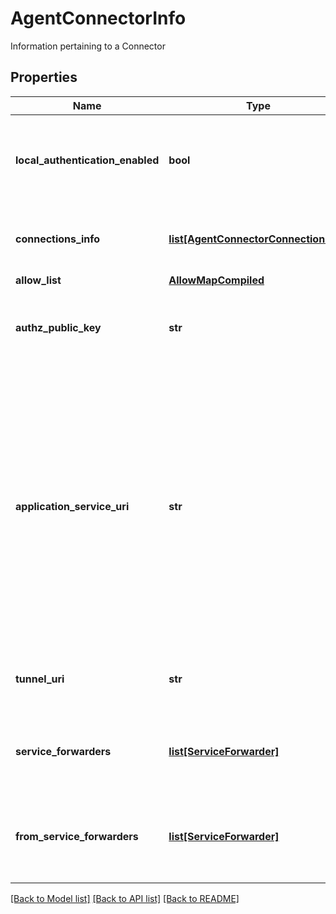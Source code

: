 # AgentConnectorInfo

Information pertaining to a Connector
## Properties
Name | Type | Description | Notes
------------ | ------------- | ------------- | -------------
**local_authentication_enabled** | **bool** | Determines whether or not the agent will expose an endpoint for local authentication | [optional] 
**connections_info** | [**list[AgentConnectorConnectionInfo]**](AgentConnectorConnectionInfo.md) | The list of connections associated with this agent | [optional] 
**allow_list** | [**AllowMapCompiled**](AllowMapCompiled.md) |  | [optional] 
**authz_public_key** | **str** | The PEM encoded public key used for validating bearer tokens | [optional] 
**application_service_uri** | **str** | The URI this connector will establish as the destination URI for service forwarder requests. An agent would request a certificate for the hostname provided as part of the URI for other connectors to establish a TLS connection to this connector.  | [optional] 
**tunnel_uri** | **str** | The URI this connector uses to establish its tunnels. | [optional] 
**service_forwarders** | [**list[ServiceForwarder]**](ServiceForwarder.md) | The list of service forwarders associated with this connector. | [optional] 
**from_service_forwarders** | [**list[ServiceForwarder]**](ServiceForwarder.md) | The list of service forwarders that are forwarded to this connector. | [optional] 

[[Back to Model list]](../README.md#documentation-for-models) [[Back to API list]](../README.md#documentation-for-api-endpoints) [[Back to README]](../README.md)


